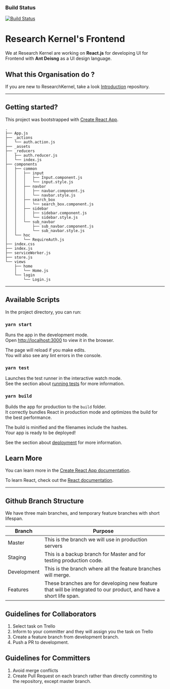 ### Build Status
[![Build Status](https://travis-ci.com/ResearchKernel/frontend.svg?branch=master)](https://travis-ci.com/ResearchKernel/frontend.svg?branch=master)

# Research Kernel's Frontend

We at Research Kernel are working on **React.js** for developing UI for Frontend with **Ant Deisng** as a UI design language.  

##  What this Organisation do ?

If you are new to ResearchKernel, take a look [Introduction](https://github.com/ResearchKernel/Introduction) repository.

---

## Getting started?

This project was bootstrapped with [Create React App](https://github.com/facebook/create-react-app).
```
.
├── App.js
├── _actions
│   └── auth.action.js
├── _assets
├── _reducers
│   ├── auth.reducer.js
│   └── index.js
├── components
│   ├── common
│   │   ├── input
│   │   │   ├── Input.component.js
│   │   │   └── input.style.js
│   │   ├── navbar
│   │   │   ├── navbar.component.js
│   │   │   └── navbar.style.js
│   │   ├── search_box
│   │   │   └── search_box.component.js
│   │   ├── sidebar
│   │   │   ├── sidebar.component.js
│   │   │   └── sidebar.style.js
│   │   └── sub_navbar
│   │       ├── sub_navbar.component.js
│   │       └── sub_navbar.style.js
│   └── hoc
│       └── RequireAuth.js
├── index.css
├── index.js
├── serviceWorker.js
├── store.js
└── views
    ├── home
    │   └── Home.js
    └── login
        └── Login.js
```

---

## Available Scripts

In the project directory, you can run:

### `yarn start`

Runs the app in the development mode.<br>
Open [http://localhost:3000](http://localhost:3000) to view it in the browser.

The page will reload if you make edits.<br>
You will also see any lint errors in the console.

### `yarn test`

Launches the test runner in the interactive watch mode.<br>
See the section about [running tests](https://facebook.github.io/create-react-app/docs/running-tests) for more information.

### `yarn build`

Builds the app for production to the `build` folder.<br>
It correctly bundles React in production mode and optimizes the build for the best performance.

The build is minified and the filenames include the hashes.<br>
Your app is ready to be deployed!

See the section about [deployment](https://facebook.github.io/create-react-app/docs/deployment) for more information.

## Learn More

You can learn more in the [Create React App documentation](https://facebook.github.io/create-react-app/docs/getting-started).

To learn React, check out the [React documentation](https://reactjs.org/).

---


## Github Branch Structure  

We have three main branches, and temporary feature branches with short lifespan. 

Branch | Purpose
---------|----------
 Master | This is the branch we will use in production servers 
 Staging | This is a backup branch for Master and for testing production code.   
 Development | This is the branch where all the feature branches will merge.
 Features | These branches are for developing new feature that will be integrated to our product, and have a short life span.  


## Guidelines for Collaborators 

1. Select task on Trello 
2. Inform to your committer and they will assign you the task on Trello  
3. Create a feature branch from development branch.
4. Push a PR to development.

## Guidelines for Committers 

1. Avoid merge conflicts 
2. Create Pull Request on each branch rather than directly commiting to the repository, except master branch.






